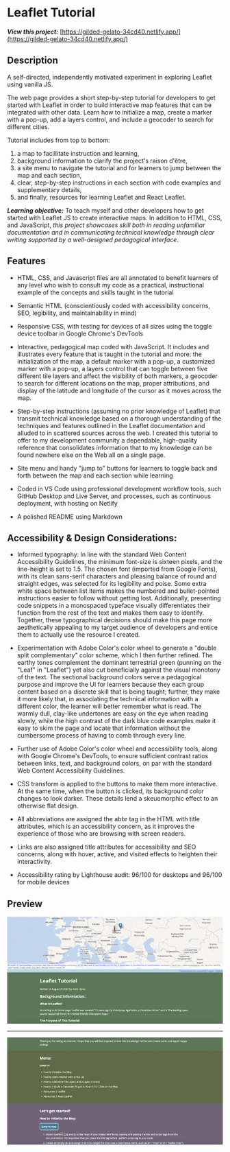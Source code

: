 # Leaflet Tutorial

**_View this project:_** [https://gilded-gelato-34cd40.netlify.app/](https://gilded-gelato-34cd40.netlify.app/)

## Description

A self-directed, independently motivated experiment in exploring Leaflet using vanilla JS.

The web page provides a short step-by-step tutorial for developers to get started with Leaflet in order to build interactive map features that can be integrated with other data. Learn how to initialize a map, create a marker with a pop-up, add a layers control, and include a geocoder to search for different cities.

Tutorial includes from top to bottom:

1. a map to facillitate instruction and learning,
2. background information to clarify the project's raison d'être,
3. a site menu to navigate the tutorial and for learners to jump between the map and each section,
4. clear, step-by-step instructions in each section with code examples and supplementary details,
5. and finally, resources for learning Leaflet and React Leaflet.

**_Learning objective:_** To teach myself and other developers how to get started with Leaflet JS to create interactive maps. In addition to HTML, CSS, and JavaScript, _this project showcases skill both in reading unfamiliar documentation and in communicating technical knowledge through clear writing supported by a well-designed pedagogical interface_.

## Features

- HTML, CSS, and Javascript files are all annotated to benefit learners of any level who wish to consult my code as a practical, instructional example of the concepts and skills taught in the tutorial

- Semantic HTML (conscientiously coded with accessibility concerns, SEO, legibility, and maintainability in mind)

- Responsive CSS, with testing for devices of all sizes using the toggle device toolbar in Google Chrome's DevTools

- Interactive, pedagogical map coded with JavaScript. It includes and illustrates every feature that is taught in the tutorial and more: the initialization of the map, a default marker with a pop-up, a customized marker with a pop-up, a layers control that can toggle between five different tile layers and affect the visibility of both markers, a geocoder to search for different locations on the map, proper attributions, and display of the latitude and longitude of the cursor as it moves across the map.

- Step-by-step instructions (assuming no prior knowledge of Leaflet) that transmit technical knowledge based on a thorough understanding of the techniques and features outlined in the Leaflet documentation and alluded to in scattered sources across the web. I created this tutorial to offer to my development community a dependable, high-quality reference that consolidates information that to my knowledge can be found nowhere else on the Web all on a single page.

- Site menu and handy "jump to" buttons for learners to toggle back and forth between the map and each section while learning

- Coded in VS Code using professional development workflow tools, such GitHub Desktop and Live Server, and processes, such as continuous deployment, with hosting on Netlify

- A polished README using Markdown

## Accessibility & Design Considerations:

- Informed typography: In line with the standard Web Content Accessibility Guidelines, the minimum font-size is sixteen pixels, and the line-height is set to 1.5. The chosen font (imported from Google Fonts), with its clean sans-serif characters and pleasing balance of round and straight edges, was selected for its legibility and poise. Some extra white space between list items makes the numbered and bullet-pointed instructions easier to follow without getting lost. Additionally, presenting code snippets in a monospaced typeface visually differentiates their function from the rest of the text and makes them easy to identify. Together, these typographical decisions should make this page more aesthetically appealing to my target audience of developers and entice them to actually use the resource I created.

- Experimentation with Adobe Color's color wheel to generate a "double split complementary" color scheme, which I then further refined. The earthy tones complement the dominant terrestrial green (punning on the "Leaf" in "Leaflet") yet also cut beneficially against the visual monotony of the text. The sectional background colors serve a pedagogical purpose and improve the UI for learners because they each group content based on a discrete skill that is being taught; further, they make it more likely that, in associating the technical information with a different color, the learner will better remember what is read. The warmly dull, clay-like undertones are easy on the eye when reading slowly, while the high contrast of the dark blue code examples make it easy to skim the page and locate that information without the cumbersome process of having to comb through every line.

- Further use of Adobe Color's color wheel and accessibility tools, along with Google Chrome's DevTools, to ensure sufficient contrast ratios between links, text, and background colors, on par with the standard Web Content Accessibility Guidelines.

- CSS transform is applied to the buttons to make them more interactive. At the same time, when the button is clicked, its background color changes to look darker. These details lend a skeuomorphic effect to an otherwise flat design.

- All abbreviations are assigned the abbr tag in the HTML with title attributes, which is an accessibility concern, as it improves the experience of those who are browsing with screen readers.

- Links are also assigned title attributes for accessibility and SEO concerns, along with hover, active, and visited effects to heighten their interactivity.

- Accessibility rating by Lighthouse audit: 96/100 for desktops and 96/100 for mobile devices

## Preview

![Leaflet Tutorial App Preview Image 1](images/preview/leaflet-tutorial-preview-1.png)

---

![Leaflet Tutorial App Preview Image 2](images/preview/leaflet-tutorial-preview-2.png)

